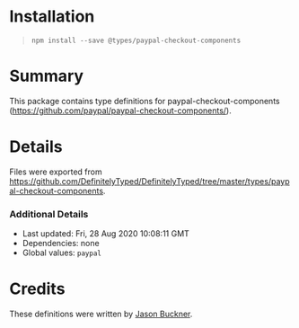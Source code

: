 # Installation
> `npm install --save @types/paypal-checkout-components`

# Summary
This package contains type definitions for paypal-checkout-components (https://github.com/paypal/paypal-checkout-components/).

# Details
Files were exported from https://github.com/DefinitelyTyped/DefinitelyTyped/tree/master/types/paypal-checkout-components.

### Additional Details
 * Last updated: Fri, 28 Aug 2020 10:08:11 GMT
 * Dependencies: none
 * Global values: `paypal`

# Credits
These definitions were written by [Jason Buckner](https://github.com/jbuckner).

